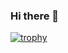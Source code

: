### Hi there 👋


[![trophy](https://github-profile-trophy.vercel.app/?username=hussien415532)](https://github.com/ryo-ma/github-profile-trophy)
